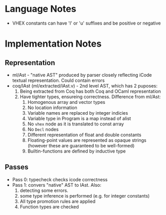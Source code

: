 
# Language Notes #

* VHEX constants can have 'l' or 'u' suffixes and be positive or negative

# Implementation Notes #

## Representation ##

* ml/Ast - "native AST" produced by parser closely reflecting iCode textual representation. Could contain errors
* coq/IAst (ml/extracted/IAst.v) - 2nd level AST, which has 2 puposes:
  1. Being extracted from Coq has both Coq and OCaml representation
  1. Have tighter types, ensureing correctness.  Difference from ml/Ast:
     1. Homogenous array and vector types
     1. No location information
     1. Variable names are replaced by integer indicies
     1. Variable type in Program is a map instead of alist
     1. No `vhex` node as it is translated to const array
     1. No `Decl` nodes
     1. Different representation of float and double constants
     1. Floating-point values are represented as opaque strings (however these are guaranteed to be well-formed)
     1. Builtin-functions are defined by inductive type

## Passes ##

* Pass 0: typecheck checks icode correctness
* Pass 1: convers "native" AST to IAst. Also:
  1. detecting some errors. 
  1. some type inference is performed (e.g. for integer constants)
  1. All type promotion rules are applied
  1. Function types are checked
